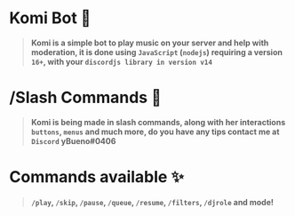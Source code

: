 # Komi Bot 💫
> **Komi is a simple bot to play music on your server and help with moderation, it is done using `JavaScript`
 (`nodejs`) requiring a version `16+`, with your `discordjs library in version v14`**
# /Slash Commands 🐛
> **Komi is being made in slash commands, along with her interactions `buttons`, `menus` and much more, do you have any tips contact me at `Discord` yBueno#0406**
# Commands available ✨
> **`/play`, `/skip`, `/pause`, `/queue`, `/resume`, `/filters`, `/djrole` and mode!**
